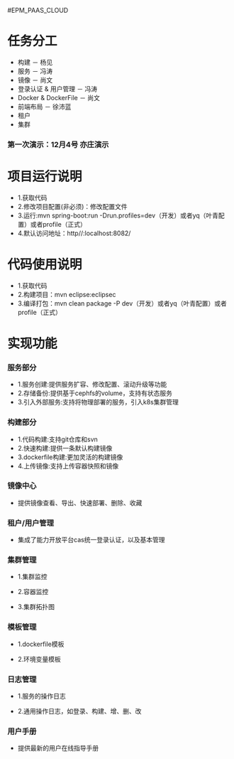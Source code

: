 #EPM_PAAS_CLOUD

# 任务分工

- 构建 － 杨见
- 服务 － 冯涛
- 镜像 － 尚文
- 登录认证 & 用户管理 － 冯涛
- Docker & DockerFile  － 尚文
- 前端布局  － 徐沛蓝
- 租户
- 集群

### 第一次演示：12月4号 亦庄演示

# 项目运行说明
- 1.获取代码
- 2.修改项目配置(非必须)：修改配置文件
- 3.运行:mvn spring-boot:run -Drun.profiles=dev（开发）或者yq（叶青配置）或者profile（正式）
- 4.默认访问地址：http//:localhost:8082/

# 代码使用说明
- 1.获取代码
- 2.构建项目：mvn eclipse:eclipsec
- 3.编译打包：mvn clean package -P dev（开发）或者yq（叶青配置）或者profile（正式）




# 实现功能

### 服务部分
- 1.服务创建:提供服务扩容、修改配置、滚动升级等功能
- 2.存储备份:提供基于cephfs的volume，支持有状态服务
- 3.引入外部服务:支持将物理部署的服务，引入k8s集群管理

### 构建部分
- 1.代码构建:支持git仓库和svn
- 2.快速构建:提供一条默认构建镜像
- 3.dockerfile构建:更加灵活的构建镜像
- 4.上传镜像:支持上传容器快照和镜像

### 镜像中心
- 提供镜像查看、导出、快速部署、删除、收藏

### 租户/用户管理
- 集成了能力开放平台cas统一登录认证，以及基本管理

### 集群管理
- 1.集群监控

- 2.容器监控

- 3.集群拓扑图

### 模板管理
- 1.dockerfile模板

- 2.环境变量模板

### 日志管理
- 1.服务的操作日志

- 2.通用操作日志，如登录、构建、增、删、改

### 用户手册
- 提供最新的用户在线指导手册